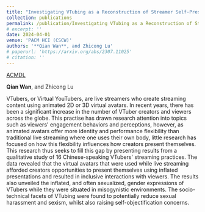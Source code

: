 ```yaml
---
title: "Investigating VTubing as a Reconstruction of Streamer Self-Presentation: Identity, Performance, and Gender"
collection: publications
permalink: /publication/Investigating VTubing as a Reconstruction of Streamer Self-Presentation
# excerpt: ''
date: 2024-04-01
venue: 'PACM HCI (CSCW)'
authors: '**Qian Wan**, and Zhicong Lu'
# paperurl: 'https://arxiv.org/abs/2307.11025'
# citation: ''
---
```


<a href='https://dl.acm.org/doi/10.1145/3637357'>ACMDL</a>

**Qian Wan**, and Zhicong Lu

VTubers, or Virtual YouTubers, are live streamers who create streaming content using animated 2D or 3D virtual avatars. In recent years, there has been a significant increase in the number of VTuber creators and viewers across the globe. This practise has drawn research attention into topics such as viewers' engagement behaviors and perceptions, however, as animated avatars offer more identity and performance flexibility than traditional live streaming where one uses their own body, little research has focused on how this flexibility influences how creators present themselves. This research thus seeks to fill this gap by presenting results from a qualitative study of 16 Chinese-speaking VTubers' streaming practices. The data revealed that the virtual avatars that were used while live streaming afforded creators opportunities to present themselves using inflated presentations and resulted in inclusive interactions with viewers. The results also unveiled the inflated, and often sexualized, gender expressions of VTubers while they were situated in misogynistic environments. The socio-technical facets of VTubing were found to potentially reduce sexual harassment and sexism, whilst also raising self-objectification concerns.